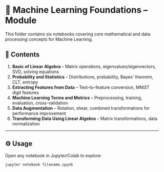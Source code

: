 # 📘 Machine Learning Foundations – Module

This folder contains six notebooks covering core mathematical and data processing concepts for Machine Learning.

## 📂 Contents
1. **Basic of Linear Algebra** – Matrix operations, eigenvalues/eigenvectors, SVD, solving equations  
2. **Probability and Statistics** – Distributions, probability, Bayes' theorem, CLT, entropy  
3. **Extracting Features from Data** – Text-to-feature conversion, MNIST digit features  
4. **Machine Learning Terms and Metrics** – Preprocessing, training, evaluation, cross-validation  
5. **Data Augmentation** – Rotation, shear, combined transformations for performance improvement  
6. **Transforming Data Using Linear Algebra** – Matrix transformations, data normalization  

---

## ⚙️ Usage
Open any notebook in Jupyter/Colab to explore:
```bash
jupyter notebook filename.ipynb

